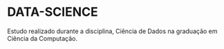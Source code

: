 # DATA-SCIENCE
Estudo realizado durante a disciplina, Ciência de Dados na graduação em Ciência da Computação.
